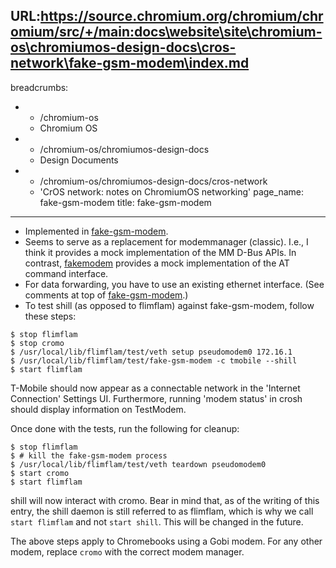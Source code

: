 URL:https://source.chromium.org/chromium/chromium/src/+/main:docs\website\site\chromium-os\chromiumos-design-docs\cros-network\fake-gsm-modem\index.md
---
breadcrumbs:
- - /chromium-os
  - Chromium OS
- - /chromium-os/chromiumos-design-docs
  - Design Documents
- - /chromium-os/chromiumos-design-docs/cros-network
  - 'CrOS network: notes on ChromiumOS networking'
page_name: fake-gsm-modem
title: fake-gsm-modem
---

*   Implemented in
            [fake-gsm-modem](http://code.google.com/searchframe#wZuuyuB8jKQ/src/third_party/flimflam/test/fake-gsm-modem).
*   Seems to serve as a replacement for modemmanager (classic). I.e., I
            think it provides a mock implementation of the MM D-Bus APIs. In
            contrast,
            [fakemodem](/chromium-os/chromiumos-design-docs/cros-network/fakemodem)
            provides a mock implementation of the AT command interface.
*   For data forwarding, you have to use an existing ethernet interface.
            (See comments at top of
            [fake-gsm-modem](http://code.google.com/searchframe#wZuuyuB8jKQ/src/third_party/flimflam/test/fake-gsm-modem).)
*   To test shill (as opposed to flimflam) against fake-gsm-modem,
            follow these steps:

```none
$ stop flimflam
$ stop cromo
$ /usr/local/lib/flimflam/test/veth setup pseudomodem0 172.16.1
$ /usr/local/lib/flimflam/test/fake-gsm-modem -c tmobile --shill
$ start flimflam
```

T-Mobile should now appear as a connectable network in the 'Internet Connection'
Settings UI. Furthermore, running 'modem status' in crosh should display
information on TestModem.

Once done with the tests, run the following for cleanup:

```none
$ stop flimflam
$ # kill the fake-gsm-modem process
$ /usr/local/lib/flimflam/test/veth teardown pseudomodem0
$ start cromo
$ start flimflam
```

shill will now interact with cromo. Bear in mind that, as of the writing of this
entry, the shill daemon is still referred to as flimflam, which is why we call
`start flimflam` and not `start shill`. This will be changed in the future.

The above steps apply to Chromebooks using a Gobi modem. For any other modem,
replace `cromo` with the correct modem manager.
